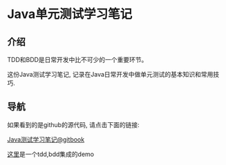 # Java单元测试学习笔记

## 介绍

TDD和BDD是日常开发中比不可少的一个重要环节。

这份Java测试学习笔记, 记录在Java日常开发中做单元测试的基本知识和常用技巧.

## 导航

如果看到的是github的源代码, 请点击下面的链接:

[Java测试学习笔记@gitbook](https://henryz.gitbooks.io/java-test-learning/content/)

[这里](https://github.com/henryZ/java-test-demo)是一个tdd,bdd集成的demo



